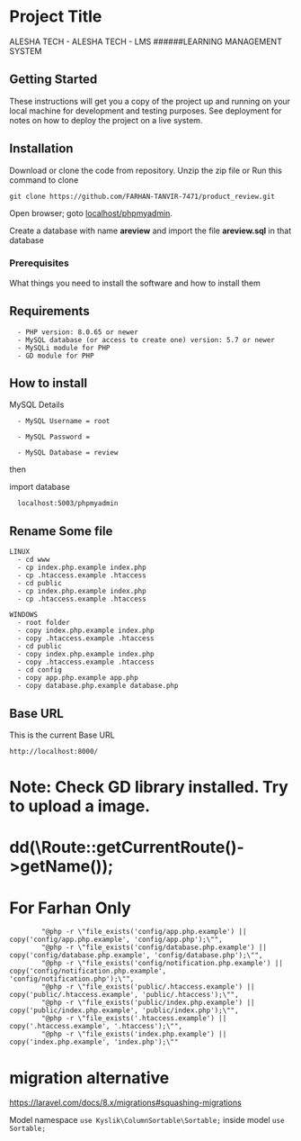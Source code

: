 
# Project Title

ALESHA TECH - ALESHA TECH - LMS 
######LEARNING MANAGEMENT SYSTEM

## Getting Started

These instructions will get you a copy of the project up and running on your local machine for development and testing purposes. See deployment for notes on how to deploy the project on a live system.

## Installation

Download or clone the code from repository.
Unzip the zip file or Run this command to clone

    git clone https://github.com/FARHAN-TANVIR-7471/product_review.git


Open browser; goto [localhost/phpmyadmin](http://localhost/phpmyadmin).

Create a database with name **areview** and import the file **areview.sql** in that database
### Prerequisites

What things you need to install the software and how to install them


## Requirements

      - PHP version: 8.0.65 or newer
      - MySQL database (or access to create one) version: 5.7 or newer
      - MySQLi module for PHP
      - GD module for PHP


## How to install        
 
MySQL Details

      - MySQL Username = root
    
      - MySQL Password = 
    
      - MySQL Database = review

then

import database

      localhost:5003/phpmyadmin    
    
    

## Rename Some file
    LINUX
      - cd www
      - cp index.php.example index.php
      - cp .htaccess.example .htaccess
      - cd public
      - cp index.php.example index.php
      - cp .htaccess.example .htaccess

    WINDOWS
      - root folder
      - copy index.php.example index.php
      - copy .htaccess.example .htaccess
      - cd public
      - copy index.php.example index.php
      - copy .htaccess.example .htaccess
      - cd config
      - copy app.php.example app.php
      - copy database.php.example database.php

## Base URL

This is the current Base URL

    http://localhost:8000/
    
    
  
# Note: Check GD library installed. Try to upload a image.


#         dd(\Route::getCurrentRoute()->getName());

# For Farhan Only
            "@php -r \"file_exists('config/app.php.example') || copy('config/app.php.example', 'config/app.php');\"",
            "@php -r \"file_exists('config/database.php.example') || copy('config/database.php.example', 'config/database.php');\"",
            "@php -r \"file_exists('config/notification.php.example') || copy('config/notification.php.example', 'config/notification.php');\"",
            "@php -r \"file_exists('public/.htaccess.example') || copy('public/.htaccess.example', 'public/.htaccess');\"",
            "@php -r \"file_exists('public/index.php.example') || copy('public/index.php.example', 'public/index.php');\"",
            "@php -r \"file_exists('.htaccess.example') || copy('.htaccess.example', '.htaccess');\"",
            "@php -r \"file_exists('index.php.example') || copy('index.php.example', 'index.php');\""


# migration alternative 
https://laravel.com/docs/8.x/migrations#squashing-migrations


Model namespace
``` use Kyslik\ColumnSortable\Sortable; ```
inside model
```use Sortable;```
